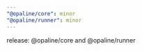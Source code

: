 ```yaml
---
"@opaline/core": minor
"@opaline/runner": minor
---
```


release: @opaline/core and @opaline/runner
